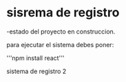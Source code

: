 <h1> sisrema de registro</h1>

-estado del proyecto en construccion.


para ejecutar el sistema debes poner:


'''npm install react'''

sistema de registro 2
